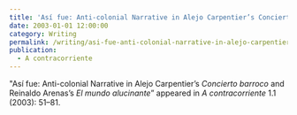 ```yaml
---
title: 'Así fue: Anti-colonial Narrative in Alejo Carpentier’s Concierto barroco and Reinaldo Arenas’s El mundo alucinante'
date: 2003-01-01 12:00:00
category: Writing
permalink: /writing/asi-fue-anti-colonial-narrative-in-alejo-carpentiers-concierto-barroco-and-reinaldo-arenass-el-mundo-alucinante/
publication:
  - A contracorriente
---
```

"Así fue: Anti-colonial Narrative in Alejo Carpentier’s <em>Concierto barroco</em> and Reinaldo Arenas’s <em>El mundo alucinante</em>” appeared in <em>A contracorriente</em> 1.1 (2003): 51–81.
